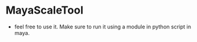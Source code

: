 # MayaScaleTool
- feel free to use it. Make sure to run it using a module in python script in maya.
